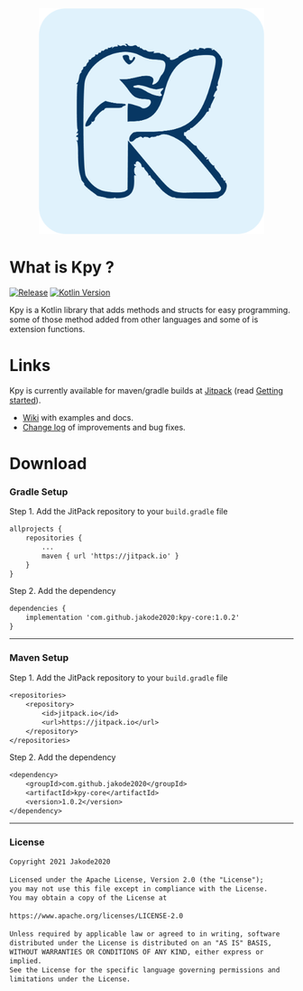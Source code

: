 <div align='center'>
    <img src="assest/kpy.png" alt="kpy logo" width="400" height="400">
</div>


# What is Kpy ?

[![Release](https://img.shields.io/github/release/jakode2020/Kpy.svg?style=flat)](https://jitpack.io/#jakode2020/kpy-core)
[![Kotlin Version](https://img.shields.io/badge/kotlin-1.5.30-ff8a0d.svg)](https://kotlinlang.org)

Kpy is a Kotlin library that adds methods and structs for easy programming. some of those method added from other languages and some of is extension functions.

# Links
Kpy is currently available for maven/gradle builds at [Jitpack](https://jitpack.io/#jakode2020/kpy-core/1.0.2) (read [Getting started](https://github.com/jakode2020/kpy-core/wiki/Getting-Started)).

* [Wiki](https://github.com/jakode2020/kpy-core/wiki) with examples and docs.
* [Change log](https://github.com/jakode2020/kpy-core/releases) of improvements and bug fixes.

# Download
### Gradle Setup
Step 1. Add the JitPack repository to your `build.gradle` file
```
allprojects {
    repositories {
        ...
        maven { url 'https://jitpack.io' }
    }
}
```
Step 2. Add the dependency
```
dependencies {
    implementation 'com.github.jakode2020:kpy-core:1.0.2'
}
```
***
### Maven Setup
Step 1. Add the JitPack repository to your `build.gradle` file
```
<repositories>
    <repository>
        <id>jitpack.io</id>
        <url>https://jitpack.io</url>
    </repository>
</repositories>
```
Step 2. Add the dependency
```
<dependency>
    <groupId>com.github.jakode2020</groupId>
    <artifactId>kpy-core</artifactId>
    <version>1.0.2</version>
</dependency>
```
***
### License
```
Copyright 2021 Jakode2020 

Licensed under the Apache License, Version 2.0 (the "License");
you may not use this file except in compliance with the License.
You may obtain a copy of the License at

https://www.apache.org/licenses/LICENSE-2.0

Unless required by applicable law or agreed to in writing, software
distributed under the License is distributed on an "AS IS" BASIS,
WITHOUT WARRANTIES OR CONDITIONS OF ANY KIND, either express or implied.
See the License for the specific language governing permissions and
limitations under the License.
```
